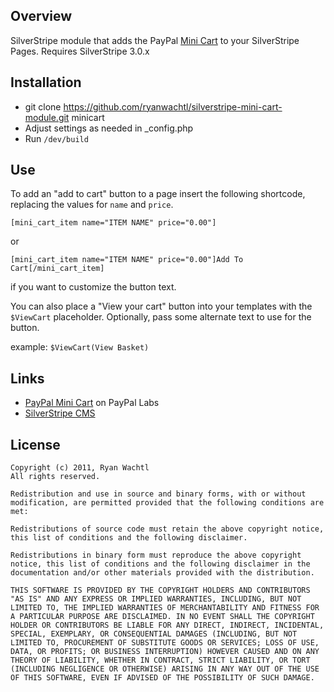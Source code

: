 ## Overview

 SilverStripe module that adds the PayPal [Mini Cart](https://github.com/jeffharrell/MiniCart) to your SilverStripe Pages. Requires SilverStripe 3.0.x

## Installation ##

 * git clone https://github.com/ryanwachtl/silverstripe-mini-cart-module.git minicart
 * Adjust settings as needed in _config.php
 * Run `/dev/build`

## Use ##

 To add an "add to cart" button to a page insert the following shortcode, replacing the values for `name` and `price`.

 `[mini_cart_item name="ITEM NAME" price="0.00"]`

 or

 `[mini_cart_item name="ITEM NAME" price="0.00"]Add To Cart[/mini_cart_item]`

 if you want to customize the button text.

 You can also place a "View your cart" button into your templates with the `$ViewCart` placeholder. Optionally, pass some alternate text to use for the button. 

 example: `$ViewCart(View Basket)`

## Links ##

 * [PayPal Mini Cart](https://minicart.paypal-labs.com/) on PayPal Labs
 * [SilverStripe CMS](http://www.silverstripe.org/)

## License ##

	Copyright (c) 2011, Ryan Wachtl
	All rights reserved.

	Redistribution and use in source and binary forms, with or without modification, are permitted provided that the following conditions are met:

	Redistributions of source code must retain the above copyright notice, this list of conditions and the following disclaimer.
	
	Redistributions in binary form must reproduce the above copyright notice, this list of conditions and the following disclaimer in the documentation and/or other materials provided with the distribution.
	
	THIS SOFTWARE IS PROVIDED BY THE COPYRIGHT HOLDERS AND CONTRIBUTORS "AS IS" AND ANY EXPRESS OR IMPLIED WARRANTIES, INCLUDING, BUT NOT LIMITED TO, THE IMPLIED WARRANTIES OF MERCHANTABILITY AND FITNESS FOR A PARTICULAR PURPOSE ARE DISCLAIMED. IN NO EVENT SHALL THE COPYRIGHT HOLDER OR CONTRIBUTORS BE LIABLE FOR ANY DIRECT, INDIRECT, INCIDENTAL, SPECIAL, EXEMPLARY, OR CONSEQUENTIAL DAMAGES (INCLUDING, BUT NOT LIMITED TO, PROCUREMENT OF SUBSTITUTE GOODS OR SERVICES; LOSS OF USE, DATA, OR PROFITS; OR BUSINESS INTERRUPTION) HOWEVER CAUSED AND ON ANY THEORY OF LIABILITY, WHETHER IN CONTRACT, STRICT LIABILITY, OR TORT (INCLUDING NEGLIGENCE OR OTHERWISE) ARISING IN ANY WAY OUT OF THE USE OF THIS SOFTWARE, EVEN IF ADVISED OF THE POSSIBILITY OF SUCH DAMAGE.